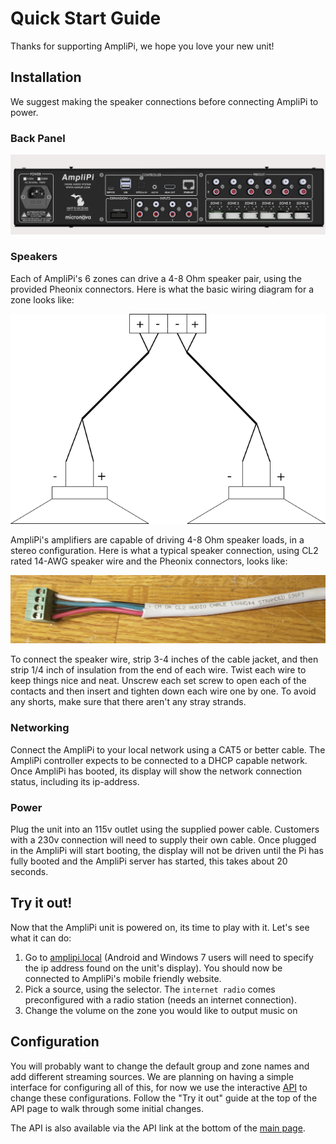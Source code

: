 # Quick Start Guide

Thanks for supporting AmpliPi, we hope you love your new unit!

## Installation

We suggest making the speaker connections before connecting AmpliPi to power.

### Back Panel

![Backpanel](imgs/backpanel.png)

### Speakers

Each of AmpliPi's 6 zones can drive a 4-8 Ohm speaker pair, using the provided Pheonix connectors. Here is what the basic wiring diagram for a zone looks like:

![Speaker-Zone Diagram](imgs/zone_speaker_connection.png)

AmpliPi's amplifiers are capable of driving 4-8 Ohm speaker loads, in a stereo configuration. Here is what a typical speaker connection, using CL2 rated 14-AWG speaker wire and the Pheonix connectors, looks like:

![Speaker Wire to Pheonix](imgs/speaker_wire_to_pheonix.jpg)

To connect the speaker wire, strip 3-4 inches of the cable jacket, and then strip 1/4 inch of insulation from the end of each wire. Twist each wire to keep things nice and neat. Unscrew each set screw to open each of the contacts and then insert and tighten down each wire one by one. To avoid any shorts, make sure that there aren't any stray strands.

### Networking

Connect the AmpliPi to your local network using a CAT5 or better cable. The AmpliPi controller expects to be connected to a DHCP capable network. Once AmpliPi has booted, its display will show the network connection status, including its ip-address.

### Power

Plug the unit into an 115v outlet using the supplied power cable. Customers with a 230v connection will need to supply their own cable. Once plugged in the AmpliPi will start booting, the display will not be driven until the Pi has fully booted and the AmpliPi server has started, this takes about 20 seconds.

## Try it out!

Now that the AmpliPi unit is powered on, its time to play with it. Let's see what it can do:

1. Go to [amplipi.local](http://amplipi.local/0) (Android and Windows 7 users will need to specify the ip address found on the unit's display). You should now be connected to AmpliPi's mobile friendly website.
1. Pick a source, using the selector. The `internet radio` comes preconfigured with a radio station (needs an internet connection).
1. Change the volume on the zone you would like to output music on

## Configuration

You will probably want to change the default group and zone names and add different streaming sources. We are planning on having a simple interface for configuring all of this, for now we use the interactive [API](http://amplipi.local/doc) to change these configurations. Follow the "Try it out" guide at the top of the API page to walk through some initial changes.

The API is also available via the API link at the bottom of the [main page](http://amplipi.local/0).
